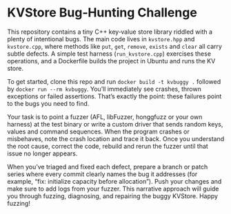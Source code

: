 # KVStore Bug‐Hunting Challenge

This repository contains a tiny C++ key‐value store library riddled with a plenty of intentional bugs. The main code lives in `kvstore.hpp` and `kvstore.cpp`, where methods like `put`, `get`, `remove`, `exists` and `clear` all carry subtle defects. A simple test harness (`run_kvstore.cpp`) exercises these operations, and a Dockerfile builds the project in Ubuntu and runs the KV store.

To get started, clone this repo and run `docker build -t kvbuggy .` followed by `docker run --rm kvbuggy`. You’ll immediately see crashes, thrown exceptions or failed assertions. That’s exactly the point: these failures point to the bugs you need to find.

Your task is to point a fuzzer (AFL, libFuzzer, honggfuzz or your own harness) at the test binary or write a custom driver that sends random keys, values and command sequences. When the program crashes or misbehaves, note the crash location and trace it back. Once you understand the root cause, correct the code, rebuild and rerun the fuzzer until that issue no longer appears.

When you’ve triaged and fixed each defect, prepare a branch or patch series where every commit clearly names the bug it addresses (for example, “fix: initialize capacity before allocation”). Push your changes and make sure to add logs from your fuzzer. This narrative approach will guide you through fuzzing, diagnosing, and repairing the buggy KVStore. Happy fuzzing!  
